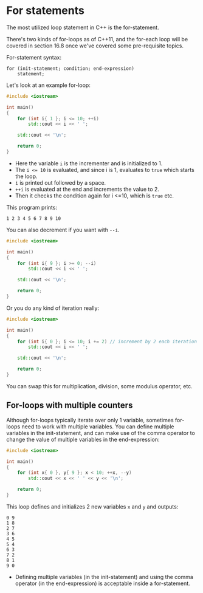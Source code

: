# For statements

The most utilized loop statement in C++ is the for-statement.

There's two kinds of for-loops as of C++11, and the for-each loop will be covered in section 16.8 once we've covered some pre-requisite topics.

For-statement syntax:
```
for (init-statement; condition; end-expression)
    statement;
```

Let's look at an example for-loop:
```cpp
#include <iostream>

int main()
{
    for (int i{ 1 }; i <= 10; ++i)
        std::cout << i << ' ';

    std::cout << '\n';

    return 0;
}
```

- Here the variable `i` is the incrementer and is initialized to 1.
- The `i <= 10` is evaluated, and since i is 1, evaluates to `true` which starts the loop.
- `i` is printed out followed by a space.
- `++i` is evaluated at the end and increments the value to 2.
- Then it checks the condition again for i <=10, which is `true` etc.

This program prints:
```
1 2 3 4 5 6 7 8 9 10
```

You can also decrement if you want with `--i`.
```cpp
#include <iostream>

int main()
{
    for (int i{ 9 }; i >= 0; --i)
        std::cout << i << ' ';

    std::cout << '\n';

    return 0;
}
```

Or you do any kind of iteration really:
```cpp
#include <iostream>

int main()
{
    for (int i{ 0 }; i <= 10; i += 2) // increment by 2 each iteration
        std::cout << i << ' ';

    std::cout << '\n';

    return 0;
}
```

You can swap this for multiplication, division, some modulus operator, etc.

## For-loops with multiple counters

Although for-loops typically iterate over only 1 variable, sometimes for-loops need to work with multiple variables. You can define multiple variables in the init-statement, and can make use of the comma operator to change the value of multiple variables in the end-expression:
```cpp
#include <iostream>

int main()
{
    for (int x{ 0 }, y{ 9 }; x < 10; ++x, --y)
        std::cout << x << ' ' << y << '\n';

    return 0;
}
```

This loop defines and initializes 2 new variables `x` and `y` and outputs:
```
0 9
1 8
2 7
3 6
4 5
5 4
6 3
7 2
8 1
9 0
```

- Defining multiple variables (in the init-statement) and using the comma operator (in the end-expression) is acceptable inside a for-statement.





